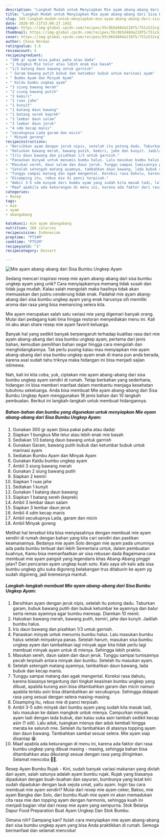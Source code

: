 ```yaml
---
description: "Langkah Mudah untuk Menyiapkan Mie ayam abang-abang dari Sisa Bumbu Ungkep Ayam yang Enak Banget"
title: "Langkah Mudah untuk Menyiapkan Mie ayam abang-abang dari Sisa Bumbu Ungkep Ayam yang Enak Banget"
slug: 345-langkah-mudah-untuk-menyiapkan-mie-ayam-abang-abang-dari-sisa-bumbu-ungkep-ayam-yang-enak-banget
date: 2020-05-21T15:09:27.145Z
image: https://img-global.cpcdn.com/recipes/55c9b5d48da210f5/751x532cq70/mie-ayam-abang-abang-dari-sisa-bumbu-ungkep-ayam-foto-resep-utama.jpg
thumbnail: https://img-global.cpcdn.com/recipes/55c9b5d48da210f5/751x532cq70/mie-ayam-abang-abang-dari-sisa-bumbu-ungkep-ayam-foto-resep-utama.jpg
cover: https://img-global.cpcdn.com/recipes/55c9b5d48da210f5/751x532cq70/mie-ayam-abang-abang-dari-sisa-bumbu-ungkep-ayam-foto-resep-utama.jpg
author: Chase Norman
ratingvalue: 3.6
reviewcount: 4
recipeingredient:
- "300 gr ayam bisa pakai paha atau dada"
- "1 bungkus Mie telur atau lebih enak mie basah"
- "1/3 batang daun bawang untuk garnish"
- " Garam bawang putih bubuk dan ketumbar bubuk untuk marinasi ayam"
- " Bumbu Ayam dan Minyak Ayam"
- " Kaldu bumbu ungkep ayam"
- "3 siung bawang merah"
- "2 siung bawang putih"
- "2 kemiri"
- "1 ruas jahe"
- "1 kunyit"
- "1 batang daun bawang"
- "1 batang sereh keprek"
- "3 lembar daun salam"
- "3 lembar daun jeruk"
- "4 sdm kecap manis"
- "secukupnya Lada garam dan micin"
- " Minyak goreng"
recipeinstructions:
- "Bersihkan ayam dengan jeruk nipis, setelah itu potong dadu. Taburkan garam, bubuk bawang putih dan bubuk ketumbar ke ayamnya dan balur serta remas ayamnya agar bumbu meresap. Diamkan 10 menit."
- "Haluskan bawang merah, bawang putih, kemiri, jahe dan kunyit. Jadilah bumbu halus."
- "Iris daun bawang dan pisahkan 1/3 untuk garnish."
- "Panaskan minyak untuk menumis bumbu halus. Lalu masukan bumbu halus setelah minyaknya panas. Setelah harum, masukan sisa bumbu ungkep ayam dan tambahkan lagi minyak agar kita tidak perlu lagi membuat minyak ayam untuk di mienya. Sehingga lebih praktis."
- "Masukan sereh, daun salam dan daun jeruk. Tunggu sampai tumisannya pecah terpisah antara minyak dan bumbu. Setelah itu masukan ayam."
- "Setelah setengah matang ayamnya, tambahkan daun bawang, lada bubuk dan kecap manis."
- "Tunggu sampai matang dan agak mengental. Koreksi rasa dahulu, karena biasanya tergantung dari tingkat keasinan bumbu ungkep yang dibuat, apabila kurang asin bisa ditambahkan garam dan micin namun apabila terlalu asin bisa ditambahkan air secukupnya. Sehingga didapati rasa yang sesuai dengan selera masing-masing."
- "Disamping itu, rebus mie di panci terpisah."
- "Ambil 3-5 sdm minyak dari bumbu ayam yang sudah kita masak tadi, lalu masukan ke dalam mangkok untuk mienya. Campurkan minyak ayam tadi dengan lada bubuk, dan kalau suka asin tambah sedikit kecap asin (1 sdt). Lalu aduk, tuangkan mienya dan aduk kembali hingga merata ke seluruh mie. Setelah itu tambahkan di atasnya topping ayam dan daun bawang. Tambahkan sambal sesuai selera. Mie ayam siap disantap 😁."
- "Maaf apabila ada kekurangan di menu ini, karena ada faktor dari rasa bumbu ungkep yang dibuat masing - masing, sehingga bahan bisa ditambahkan atau dikurangi sesuai dengan rasa yang diinginkan. Selamat mencoba 🙏😁."
categories:
- Resep
tags:
- mie
- ayam
- abangabang

katakunci: mie ayam abangabang 
nutrition: 269 calories
recipecuisine: Indonesian
preptime: "PT34M"
cooktime: "PT52M"
recipeyield: "1"
recipecategory: Dessert

---
```



![Mie ayam abang-abang dari Sisa Bumbu Ungkep Ayam](https://img-global.cpcdn.com/recipes/55c9b5d48da210f5/751x532cq70/mie-ayam-abang-abang-dari-sisa-bumbu-ungkep-ayam-foto-resep-utama.jpg)

Sedang mencari inspirasi resep mie ayam abang-abang dari sisa bumbu ungkep ayam yang unik? Cara menyiapkannya memang tidak susah dan tidak juga mudah. Kalau salah mengolah maka hasilnya tidak akan memuaskan dan justru cenderung tidak enak. Padahal mie ayam abang-abang dari sisa bumbu ungkep ayam yang enak harusnya sih memiliki aroma dan rasa yang bisa memancing selera kita.

Mie ayam merupakan salah satu variasi mie yang digemari banyak orang. Mulai dari pedagang kaki lima hingga restoran menyediakan menu ini. Kali ini aku akan share resep mie ayam favorit keluarga.

Banyak hal yang sedikit banyak berpengaruh terhadap kualitas rasa dari mie ayam abang-abang dari sisa bumbu ungkep ayam, pertama dari jenis bahan, kemudian pemilihan bahan segar hingga cara mengolah dan menghidangkannya. Tak perlu pusing kalau mau menyiapkan mie ayam abang-abang dari sisa bumbu ungkep ayam enak di mana pun anda berada, karena asal sudah tahu triknya maka hidangan ini bisa menjadi sajian istimewa.


Nah, kali ini kita coba, yuk, ciptakan mie ayam abang-abang dari sisa bumbu ungkep ayam sendiri di rumah. Tetap berbahan yang sederhana, hidangan ini bisa memberi manfaat dalam membantu menjaga kesehatan tubuhmu sekeluarga. Anda bisa membuat Mie ayam abang-abang dari Sisa Bumbu Ungkep Ayam menggunakan 18 jenis bahan dan 10 langkah pembuatan. Berikut ini langkah-langkah untuk membuat hidangannya.

<!--inarticleads1-->

##### Bahan-bahan dan bumbu yang digunakan untuk menyiapkan Mie ayam abang-abang dari Sisa Bumbu Ungkep Ayam:

1. Gunakan 300 gr ayam (bisa pakai paha atau dada)
1. Siapkan 1 bungkus Mie telur atau lebih enak mie basah
1. Sediakan 1/3 batang daun bawang untuk garnish
1. Gunakan  Garam, bawang putih bubuk dan ketumbar bubuk untuk marinasi ayam
1. Sediakan  Bumbu Ayam dan Minyak Ayam
1. Gunakan  Kaldu bumbu ungkep ayam
1. Ambil 3 siung bawang merah
1. Gunakan 2 siung bawang putih
1. Siapkan 2 kemiri
1. Siapkan 1 ruas jahe
1. Sediakan 1 kunyit
1. Gunakan 1 batang daun bawang
1. Siapkan 1 batang sereh (keprek)
1. Ambil 3 lembar daun salam
1. Siapkan 3 lembar daun jeruk
1. Ambil 4 sdm kecap manis
1. Ambil secukupnya Lada, garam dan micin
1. Ambil  Minyak goreng


Melihat hal tersebut kita bisa menyiasatinya dengan membuat mie ayam sendiri di rumah dengan bahan yang kita cari sendiri dan pastikan keamanannya. Bedanya mie ayam Solo dengan mie ayam pada umumnya ada pada bumbu terbuat dari lebih Sementara untuk, dalam pembuatan kuahnya, Kamu bisa memanfaatkan air sisa rebusan dada Bagaimana cara membuat mie ayam pangsit yang legendaris khas Abang-Abang pinggir jalan? Dari pencarian ayam ungkep kuah soto. Kalo saya sih kalo ada sisa bumbu ungkep gitu suka digoreng belakangan trus ditaburin ke ayam yg sudah digoreng, jadi kremesnya mantull. 

<!--inarticleads2-->

##### Langkah-langkah membuat Mie ayam abang-abang dari Sisa Bumbu Ungkep Ayam:

1. Bersihkan ayam dengan jeruk nipis, setelah itu potong dadu. Taburkan garam, bubuk bawang putih dan bubuk ketumbar ke ayamnya dan balur serta remas ayamnya agar bumbu meresap. Diamkan 10 menit.
1. Haluskan bawang merah, bawang putih, kemiri, jahe dan kunyit. Jadilah bumbu halus.
1. Iris daun bawang dan pisahkan 1/3 untuk garnish.
1. Panaskan minyak untuk menumis bumbu halus. Lalu masukan bumbu halus setelah minyaknya panas. Setelah harum, masukan sisa bumbu ungkep ayam dan tambahkan lagi minyak agar kita tidak perlu lagi membuat minyak ayam untuk di mienya. Sehingga lebih praktis.
1. Masukan sereh, daun salam dan daun jeruk. Tunggu sampai tumisannya pecah terpisah antara minyak dan bumbu. Setelah itu masukan ayam.
1. Setelah setengah matang ayamnya, tambahkan daun bawang, lada bubuk dan kecap manis.
1. Tunggu sampai matang dan agak mengental. Koreksi rasa dahulu, karena biasanya tergantung dari tingkat keasinan bumbu ungkep yang dibuat, apabila kurang asin bisa ditambahkan garam dan micin namun apabila terlalu asin bisa ditambahkan air secukupnya. Sehingga didapati rasa yang sesuai dengan selera masing-masing.
1. Disamping itu, rebus mie di panci terpisah.
1. Ambil 3-5 sdm minyak dari bumbu ayam yang sudah kita masak tadi, lalu masukan ke dalam mangkok untuk mienya. Campurkan minyak ayam tadi dengan lada bubuk, dan kalau suka asin tambah sedikit kecap asin (1 sdt). Lalu aduk, tuangkan mienya dan aduk kembali hingga merata ke seluruh mie. Setelah itu tambahkan di atasnya topping ayam dan daun bawang. Tambahkan sambal sesuai selera. Mie ayam siap disantap 😁.
1. Maaf apabila ada kekurangan di menu ini, karena ada faktor dari rasa bumbu ungkep yang dibuat masing - masing, sehingga bahan bisa ditambahkan atau dikurangi sesuai dengan rasa yang diinginkan. Selamat mencoba 🙏😁.


Resep Ayam Bumbu Rujak - Kini, sudah banyak variasi makanan yang diolah dari ayam, salah satunya adalah ayam bumbu rujak. Rujak yang biasanya dipadukan dengan buah-buahan dan sayuran, bumbunya yang lezat kini sudah dipadukan dengan lauk sejuta umat, yaitu ayam. Ingin tau cara membuat mie ayam sendiri? Mulai dari resep mie ayam ceker, Bakso, mie ayam Bangka dan Solo, dari bumbu Kuah mie ayam ini akan memadukan cita rasa mie dan topping ayam dengan harmonis, sehingga kuah ini menjadi bagian vital dari resep mie ayam yang sempurna. Stok Belanja Dapur Food Preparation Buat Ayam Ungkep Dan Stok Bumbu. 

Gimana nih? Gampang kan? Itulah cara menyiapkan mie ayam abang-abang dari sisa bumbu ungkep ayam yang bisa Anda praktikkan di rumah. Semoga bermanfaat dan selamat mencoba!
